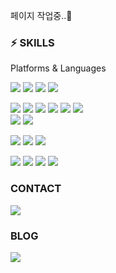 페이지 작업중..🎈



### ⚡ SKILLS
Platforms & Languages

<img src="https://img.shields.io/badge/MySQL-4479A1?style=flat&logo=mysql&logoColor=FFFFFF&"/> <img src="https://img.shields.io/badge/PostgreSQL-4169E1?style=flat&logo=postgresql&logoColor=FFFFFF&"/> 
<img src="https://img.shields.io/badge/Markdown-000000?style=flat&logo=markdown&logoColor=FFFFFF&"/> <img src="https://img.shields.io/badge/LaTeX-008080?style=flat&logo=latex&logoColor=FFFFFF&"/>

<img src="https://img.shields.io/badge/Numpy-013243?style=flat&logo=numpy&logoColor=FFFFFF&"/> <img src="https://img.shields.io/badge/Pandas-150458?style=flat&logo=pandas&logoColor=FFFFFF&"/> <img src="https://img.shields.io/badge/Scikit%20Learn-7931E?style=flat&logo=scikitlearn&logoColor=FFFFFF&"/> <img src="https://img.shields.io/badge/TensorFlow-FF6F00?style=flat&logo=tensorflow&logoColor=FFFFFF&"/> <img src="https://img.shields.io/badge/Keras-D00000?style=flat&logo=keras&logoColor=FFFFFF&"/> <img src="https://img.shields.io/badge/PyTorch-EE4C2C?style=flat&logo=pytorch&logoColor=FFFFFF&"/>  
<img src="https://img.shields.io/badge/Selenium-43B02A?style=flat&logo=selenium&logoColor=FFFFFF&"/> <img src="https://img.shields.io/badge/Streamlit-FF4B4B?style=flat&logo=streamlit&logoColor=FFFFFF&"/> 

<img src="https://img.shields.io/badge/VS Code-007ACC?style=flat&logo=visualstudiocode&logoColor=FFFFFF&"/> <img src="https://img.shields.io/badge/Jupyter-F37626?style=flat&logo=jupyter&logoColor=FFFFFF&"/> <img src="https://img.shields.io/badge/Anaconda-44A833?style=flat&logo=anaconda&logoColor=FFFFFF&"/> 

<img src="https://img.shields.io/badge/Notion-000000?style=flat&logo=notion&logoColor=FFFFFF&"/> <img src="https://img.shields.io/badge/Discord-5865F2?style=flat&logo=discord&logoColor=FFFFFF&"/> <img src="https://img.shields.io/badge/Git-F05032?style=flat&logo=git&logoColor=FFFFFF&"/> <img src="https://img.shields.io/badge/GitHub-181717?style=flat&logo=github&logoColor=FFFFFF&"/>


### CONTACT
<a href="mailto:0803whdgus@naver.com" target="_blank"><img src="https://img.shields.io/badge/0803whdgus@naver.com-00000?style=flat&logo=naver&logoColor=FFFFFF&"/></a>


### BLOG
<a href="https://velog.io/@moonstar" target="_blank"><img src="https://img.shields.io/badge/velog-00000?style=flat&logo=velog&logoColor=FFFFFF&"/></a>
